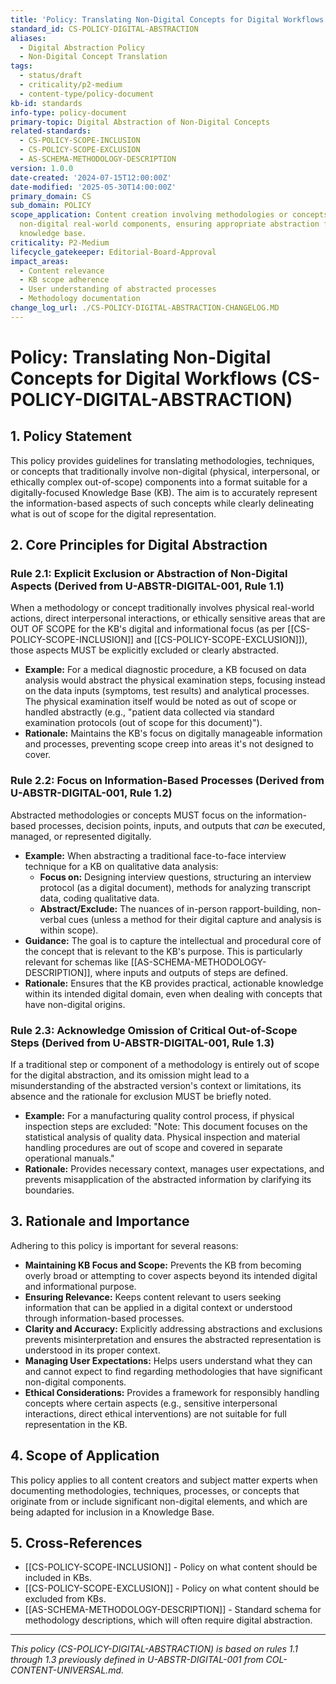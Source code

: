 ```yaml
---
title: 'Policy: Translating Non-Digital Concepts for Digital Workflows'
standard_id: CS-POLICY-DIGITAL-ABSTRACTION
aliases:
  - Digital Abstraction Policy
  - Non-Digital Concept Translation
tags:
  - status/draft
  - criticality/p2-medium
  - content-type/policy-document
kb-id: standards
info-type: policy-document
primary-topic: Digital Abstraction of Non-Digital Concepts
related-standards:
  - CS-POLICY-SCOPE-INCLUSION
  - CS-POLICY-SCOPE-EXCLUSION
  - AS-SCHEMA-METHODOLOGY-DESCRIPTION
version: 1.0.0
date-created: '2024-07-15T12:00:00Z'
date-modified: '2025-05-30T14:00:00Z'
primary_domain: CS
sub_domain: POLICY
scope_application: Content creation involving methodologies or concepts that have
  non-digital real-world components, ensuring appropriate abstraction for a digital
  knowledge base.
criticality: P2-Medium
lifecycle_gatekeeper: Editorial-Board-Approval
impact_areas:
  - Content relevance
  - KB scope adherence
  - User understanding of abstracted processes
  - Methodology documentation
change_log_url: ./CS-POLICY-DIGITAL-ABSTRACTION-CHANGELOG.MD
---
```

# Policy: Translating Non-Digital Concepts for Digital Workflows (CS-POLICY-DIGITAL-ABSTRACTION)

## 1. Policy Statement

This policy provides guidelines for translating methodologies, techniques, or concepts that traditionally involve non-digital (physical, interpersonal, or ethically complex out-of-scope) components into a format suitable for a digitally-focused Knowledge Base (KB). The aim is to accurately represent the information-based aspects of such concepts while clearly delineating what is out of scope for the digital representation.

## 2. Core Principles for Digital Abstraction

### Rule 2.1: Explicit Exclusion or Abstraction of Non-Digital Aspects (Derived from U-ABSTR-DIGITAL-001, Rule 1.1)
When a methodology or concept traditionally involves physical real-world actions, direct interpersonal interactions, or ethically sensitive areas that are OUT OF SCOPE for the KB's digital and informational focus (as per [[CS-POLICY-SCOPE-INCLUSION]] and [[CS-POLICY-SCOPE-EXCLUSION]]), those aspects MUST be explicitly excluded or clearly abstracted.
*   **Example:** For a medical diagnostic procedure, a KB focused on data analysis would abstract the physical examination steps, focusing instead on the data inputs (symptoms, test results) and analytical processes. The physical examination itself would be noted as out of scope or handled abstractly (e.g., "patient data collected via standard examination protocols (out of scope for this document)").
*   **Rationale:** Maintains the KB's focus on digitally manageable information and processes, preventing scope creep into areas it's not designed to cover.

### Rule 2.2: Focus on Information-Based Processes (Derived from U-ABSTR-DIGITAL-001, Rule 1.2)
Abstracted methodologies or concepts MUST focus on the information-based processes, decision points, inputs, and outputs that *can* be executed, managed, or represented digitally.
*   **Example:** When abstracting a traditional face-to-face interview technique for a KB on qualitative data analysis:
    *   **Focus on:** Designing interview questions, structuring an interview protocol (as a digital document), methods for analyzing transcript data, coding qualitative data.
    *   **Abstract/Exclude:** The nuances of in-person rapport-building, non-verbal cues (unless a method for their digital capture and analysis is within scope).
*   **Guidance:** The goal is to capture the intellectual and procedural core of the concept that is relevant to the KB's purpose. This is particularly relevant for schemas like [[AS-SCHEMA-METHODOLOGY-DESCRIPTION]], where inputs and outputs of steps are defined.
*   **Rationale:** Ensures that the KB provides practical, actionable knowledge within its intended digital domain, even when dealing with concepts that have non-digital origins.

### Rule 2.3: Acknowledge Omission of Critical Out-of-Scope Steps (Derived from U-ABSTR-DIGITAL-001, Rule 1.3)
If a traditional step or component of a methodology is entirely out of scope for the digital abstraction, and its omission might lead to a misunderstanding of the abstracted version's context or limitations, its absence and the rationale for exclusion MUST be briefly noted.
*   **Example:** For a manufacturing quality control process, if physical inspection steps are excluded: "Note: This document focuses on the statistical analysis of quality data. Physical inspection and material handling procedures are out of scope and covered in separate operational manuals."
*   **Rationale:** Provides necessary context, manages user expectations, and prevents misapplication of the abstracted information by clarifying its boundaries.

## 3. Rationale and Importance

Adhering to this policy is important for several reasons:

*   **Maintaining KB Focus and Scope:** Prevents the KB from becoming overly broad or attempting to cover aspects beyond its intended digital and informational purpose.
*   **Ensuring Relevance:** Keeps content relevant to users seeking information that can be applied in a digital context or understood through information-based processes.
*   **Clarity and Accuracy:** Explicitly addressing abstractions and exclusions prevents misinterpretation and ensures the abstracted representation is understood in its proper context.
*   **Managing User Expectations:** Helps users understand what they can and cannot expect to find regarding methodologies that have significant non-digital components.
*   **Ethical Considerations:** Provides a framework for responsibly handling concepts where certain aspects (e.g., sensitive interpersonal interactions, direct ethical interventions) are not suitable for full representation in the KB.

## 4. Scope of Application

This policy applies to all content creators and subject matter experts when documenting methodologies, techniques, processes, or concepts that originate from or include significant non-digital elements, and which are being adapted for inclusion in a Knowledge Base.

## 5. Cross-References
- [[CS-POLICY-SCOPE-INCLUSION]] - Policy on what content should be included in KBs.
- [[CS-POLICY-SCOPE-EXCLUSION]] - Policy on what content should be excluded from KBs.
- [[AS-SCHEMA-METHODOLOGY-DESCRIPTION]] - Standard schema for methodology descriptions, which will often require digital abstraction.

---
*This policy (CS-POLICY-DIGITAL-ABSTRACTION) is based on rules 1.1 through 1.3 previously defined in U-ABSTR-DIGITAL-001 from COL-CONTENT-UNIVERSAL.md.*
